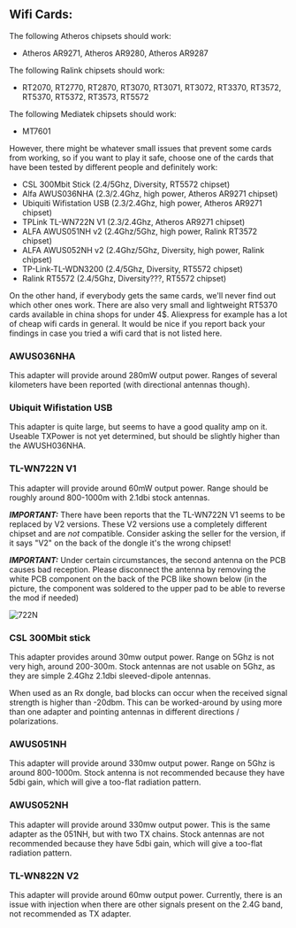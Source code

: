 ## Wifi Cards:
The following Atheros chipsets should work:
- Atheros AR9271, Atheros AR9280, Atheros AR9287

The following Ralink chipsets should work:
 - RT2070, RT2770, RT2870, RT3070, RT3071, RT3072, RT3370, RT3572, RT5370, RT5372, RT3573, RT5572

The following Mediatek chipsets should work:
 - MT7601


However, there might be whatever small issues that prevent some cards from working, so if you want to play it safe, choose one of the cards that have been tested by different people and definitely work:

- CSL 300Mbit Stick (2.4/5Ghz, Diversity, RT5572 chipset)
- Alfa AWUS036NHA (2.3/2.4Ghz, high power, Atheros AR9271 chipset)
- Ubiquiti Wifistation USB (2.3/2.4Ghz, high power, Atheros AR9271 chipset)
- TPLink TL-WN722N V1 (2.3/2.4Ghz, Atheros AR9271 chipset)
- ALFA AWUS051NH v2 (2.4Ghz/5Ghz, high power, Ralink RT3572 chipset)
- ALFA AWUS052NH v2 (2.4Ghz/5Ghz, Diversity, high power, Ralink chipset)
- TP-Link-TL-WDN3200 (2.4/5Ghz, Diversity, RT5572 chipset) 
- Ralink RT5572 (2.4/5Ghz, Diversity???, RT5572 chipset) 

On the other hand, if everybody gets the same cards, we'll never find out which other ones work. There are also very small and lightweight RT5370 cards available in china shops for under 4$. Aliexpress for example has a lot of cheap wifi cards in general. It would be nice if you report back your findings in case you tried a wifi card that is not listed here.


### **AWUS036NHA**
This adapter will provide around 280mW output power. Ranges of several kilometers have been reported (with directional antennas though).

### **Ubiquit Wifistation USB**
This adapter is quite large, but seems to have a good quality amp on it. Useable TXPower is not yet determined, but should be slightly higher than the AWUSH036NHA.

### **TL-WN722N V1**
This adapter will provide around 60mW output power. Range should be roughly around 800-1000m with 2.1dbi stock antennas.

_**IMPORTANT:**_ There have been reports that the TL-WN722N V1 seems to be replaced by V2 versions. These V2 versions use a completely different chipset and are _not_ compatible. Consider asking the seller for the version, if it says "V2" on the back of the dongle it's the wrong chipset!

_**IMPORTANT:**_ Under certain circumstances, the second antenna on the PCB causes bad reception. Please disconnect the antenna by removing the white PCB component on the back of the PCB like shown below (in the picture, the component was soldered to the upper pad to be able to reverse the mod if needed)

![722N](https://raw.githubusercontent.com/bortek/EZ-WifiBroadcast/master/wiki-content/722n-mod.jpg)


### **CSL 300Mbit stick**
This adapter provides around 30mw output power. Range on 5Ghz is not very high, around 200-300m. Stock antennas are not usable on 5Ghz, as they are simple 2.4Ghz 2.1dbi sleeved-dipole antennas.

When used as an Rx dongle, bad blocks can occur when the received signal strength is higher than -20dbm. This can be worked-around by using more than one adapter and pointing antennas in different directions / polarizations.



### **AWUS051NH**
This adapter will provide around 330mw output power. Range on 5Ghz is around 800-1000m. Stock antenna is not recommended because they have 5dbi gain, which will give a too-flat radiation pattern.



### **AWUS052NH**
This adapter will provide around 330mw output power. This is the same adapter as the 051NH, but with two TX chains. Stock antennas are not recommended because they have 5dbi gain, which will give a too-flat radiation pattern.



### **TL-WN822N V2**
This adapter will provide around 60mw output power. Currently, there is an issue with injection when there are other signals present on the 2.4G band, not recommended as TX adapter.